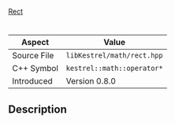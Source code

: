[Rect](index.md)
# 
| Aspect | Value |
| --- | --- |
| Source File | `libKestrel/math/rect.hpp` |
| C++ Symbol | `kestrel::math::operator*` |
| Introduced | Version 0.8.0 |
## Description
